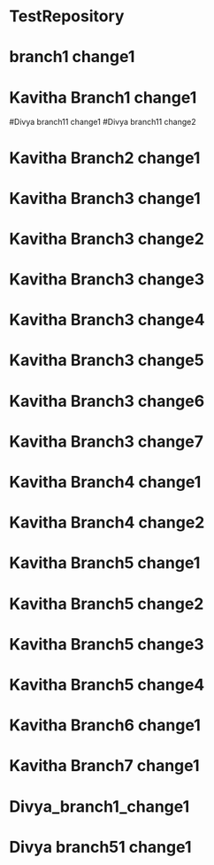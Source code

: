 # TestRepository

# branch1 change1
# Kavitha Branch1 change1

#Divya branch11 change1
#Divya branch11 change2

# Kavitha Branch2 change1
# Kavitha Branch3 change1
# Kavitha Branch3 change2
# Kavitha Branch3 change3
# Kavitha Branch3 change4
# Kavitha Branch3 change5
# Kavitha Branch3 change6
# Kavitha Branch3 change7
# Kavitha Branch4 change1
# Kavitha Branch4 change2
# Kavitha Branch5 change1
# Kavitha Branch5 change2
# Kavitha Branch5 change3
# Kavitha Branch5 change4

# Kavitha Branch6 change1

# Kavitha Branch7 change1

# Divya_branch1_change1


# Divya branch51 change1
